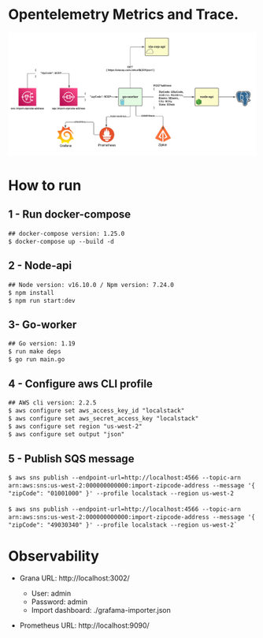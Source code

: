 
# Opentelemetry Metrics and Trace.

![alt text](doc/images/opentelemetry-example.png "Title")

# How to run

## 1 - Run docker-compose
    ## docker-compose version: 1.25.0
    $ docker-compose up --build -d

## 2 - Node-api

    ## Node version: v16.10.0 / Npm version: 7.24.0
    $ npm install
    $ npm run start:dev

## 3- Go-worker
    ## Go version: 1.19
    $ run make deps
    $ go run main.go


## 4 - Configure aws CLI profile
    ## AWS cli version: 2.2.5
    $ aws configure set aws_access_key_id "localstack"
    $ aws configure set aws_secret_access_key "localstack"
    $ aws configure set region "us-west-2"
    $ aws configure set output "json"

## 5 - Publish SQS message

    $ aws sns publish --endpoint-url=http://localhost:4566 --topic-arn arn:aws:sns:us-west-2:000000000000:import-zipcode-address --message '{ "zipCode": "01001000" }' --profile localstack --region us-west-2

    $ aws sns publish --endpoint-url=http://localhost:4566 --topic-arn arn:aws:sns:us-west-2:000000000000:import-zipcode-address --message '{ "zipCode": "49030340" }' --profile localstack --region us-west-2`


# Observability

- Grana URL: http://localhost:3002/
    - User: admin
    - Password: admin
    - Import dashboard: ./grafama-importer.json

- Prometheus URL: http://localhost:9090/